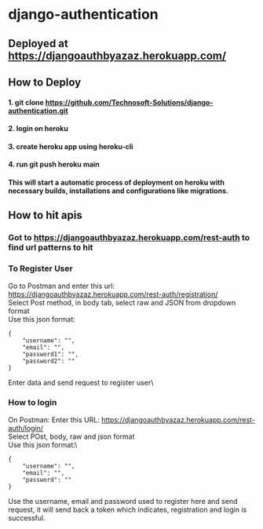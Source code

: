 # django-authentication

## Deployed at https://djangoauthbyazaz.herokuapp.com/


## How to Deploy

  #### 1. git clone https://github.com/Technosoft-Solutions/django-authentication.git
  #### 2. login on heroku
  #### 3. create heroku app using heroku-cli
  #### 4. run git push heroku main

  #### This will start a automatic process of deployment on heroku with necessary builds, installations and configurations like migrations.
  

## How to hit apis

### Got to https://djangoauthbyazaz.herokuapp.com/rest-auth to find url patterns to hit

### To Register User
Go to Postman and enter this url: https://djangoauthbyazaz.herokuapp.com/rest-auth/registration/ \
Select Post method, in body tab, select raw and JSON from dropdown format\
Use this json format:
```
{
    "username": "",
    "email": "",
    "password1": "",
    "password2": ""
}
```

Enter data and send request to register user\

### How to login
On Postman: Enter this URL: https://djangoauthbyazaz.herokuapp.com/rest-auth/login/ \
Select POst, body, raw and json format\
Use this json format:\
```
{
    "username": "",
    "email": "",
    "password": ""
}
```
Use the username, email and password used to register here and send request, it will send back a token which indicates, registration and login is successful.
